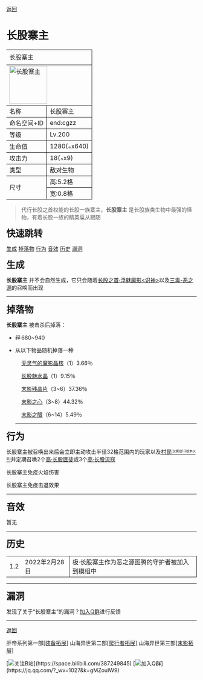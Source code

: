   <a class="back" href="javascript:history.back();">返回</a>

# <span id="jump">长股寨主</span>

   <table width=-2 border="0" cellpadding="0" cellspacing="0" style='width:100%;border-collapse:collapse;table-layout:fixed;'>
   <col width=-2 span="4" style='width:-2;'/>
   <tr height="30" style='height:15.00pt;'>
    <td class="xl65" height="60" width=-2 colspan="4" rowspan="2" style='height:30.00pt;width=-2;border-right:.5pt solid windowtext;border-bottom:.5pt solid windowtext;' x:str>长股寨主</td>
   </tr>
   <tr height="30" style='height:15.00pt;'/>
   <tr height="30" style='height:15.00pt;'>
    <td class="xl67" height="30" colspan="4" style='height:15.00pt;border-right:.5pt solid windowtext;border-bottom:.5pt solid windowtext;' x:str><img title="长股寨主" width="100px" src="https://gitee.com/bluemarkstudio/shanhai/raw/master/end/entity/cgzz.png" ></td></td>
   </tr>
   <tr height="30" style='height:15.00pt;'>
    <td class="xl68" height="30" colspan="2" style='height:15.00pt;border-right:.5pt solid windowtext;border-bottom:.5pt solid windowtext;' x:str>名称</td>
    <td class="xl70" colspan="2" style='border-right:.5pt solid windowtext;border-bottom:.5pt solid windowtext;' x:str>长股寨主</td>
   </tr>
   <tr height="30" style='height:15.00pt;'>
    <td class="xl72" height="30" colspan="2" style='height:15.00pt;border-right:.5pt solid windowtext;border-bottom:.5pt solid windowtext;' x:str>命名空间+ID</td>
    <td class="xl74" colspan="2" style='border-right:.5pt solid windowtext;border-bottom:.5pt solid windowtext;' x:str>end:cgzz</td>
   </tr>
    <tr height="30" style='height:15.00pt;'>
    <td class="xl72" height="30" colspan="2" style='height:15.00pt;border-right:.5pt solid windowtext;border-bottom:.5pt solid windowtext;' x:str>等级</td>
    <td class="xl74" colspan="2" style='border-right:.5pt solid windowtext;border-bottom:.5pt solid windowtext;' x:str>Lv.200</td>
   </tr>
   <tr height="30" style='height:15.00pt;'>
    <td class="xl68" height="30" colspan="2" style='height:15.00pt;border-right:.5pt solid windowtext;border-bottom:.5pt solid windowtext;' x:str>生命值</td>
    <td class="xl70" colspan="2" style='border-right:.5pt solid windowtext;border-bottom:.5pt solid windowtext;' x:str>1280(<img width="9" title="1280点生命值" src="https://gitee.com/bluemarkstudio/shanhai/raw/master/pic/xin.png" >x640)</td>
   </tr>
   <tr height="30" style='height:15.00pt;'>
    <td class="xl72" height="30" colspan="2" style='height:15.00pt;border-right:.5pt solid windowtext;border-bottom:.5pt solid windowtext;' x:str>攻击力</td>
    <td class="xl74" colspan="2" style='border-right:.5pt solid windowtext;border-bottom:.5pt solid windowtext;' x:str>18(<img width="9" title="18点生命值" src="https://gitee.com/bluemarkstudio/shanhai/raw/master/pic/xin.png" >x9)</td>
   </tr>
   <tr height="30" style='height:15.00pt;'>
    <td class="xl68" height="30" colspan="2" style='height:15.00pt;border-right:.5pt solid windowtext;border-bottom:.5pt solid windowtext;' x:str>类型</td>
    <td class="xl70" colspan="2" style='border-right:.5pt solid windowtext;border-bottom:.5pt solid windowtext;' x:str>敌对生物</td>
   </tr>
   <tr height="30" style='height:15.00pt;'>
    <td class="xl72" height="60" colspan="2" rowspan="2" style='height:30.00pt;border-right:.5pt solid windowtext;border-bottom:.5pt solid windowtext;' x:str>尺寸</td>
    <td class="xl74" colspan="2" style='border-right:.5pt solid windowtext;border-bottom:.5pt solid windowtext;' x:str>高:5.2格</td>
   </tr>
   <tr height="30" style='height:15.00pt;'>
    <td class="xl74" colspan="2" style='border-right:.5pt solid windowtext;border-bottom:.5pt solid windowtext;' x:str>宽:0.8格</td>
   </tr>
   <![if supportMisalignedColumns]>
    <tr width="0" style='display:none;'/>
   <![endif]>
  </table>

  
> <span style="background:#ffffff;">代行长股之首权能的长股一族寨主，__长股寨主__ 是长股族类生物中最强的怪物，有着长股一族的精英扈从跟随

<font size=5> __快速跳转__ </font>

[生成](#jump2)  [掉落物](#jump3)    [行为](#jump4)  [音效](#jump5)  [历史](#jump6)  [漏洞](#jump7)

<font size=5><span id="jump2"> __生成__ </span></font>

__长股寨主__ 并不会自然生成，它只会随着[长股之首·浮魅魔影<识神>](浮魅魔影/生物/boss#识神)以及[三毒-恶之源](浮魅魔影/特殊/恶之源)的召唤而出现

***

<font size=5><span id="jump3"> __掉落物__ </span></font>

__长股寨主__ 被击杀后掉落：

* <img width="16" title="经验球" src="https://gitee.com/bluemarkstudio/shanhai/raw/master/pic/Experience_Orb.gif" >680~940

* 从以下物品随机掉落一种
   
   <img width="16" src="https://gitee.com/bluemarkstudio/shanhai/raw/master/pic/items/myjhf.png" >[无灵气的魔影晶核](浮魅魔影/物品/魔影晶核)（1）3.66％

   <img width="16" src="https://gitee.com/bluemarkstudio/shanhai/raw/master/pic/items/mysj.png" >[长股魅水晶](浮魅魔影/物品/长股魅水晶)（1）9.15％

   <img width="16" src="https://gitee.com/bluemarkstudio/shanhai/raw/master/pic/items/mycjp.png" >[末影残晶片](浮魅魔影/物品/末影残晶片)（3~6）37.36％

   <img width="16" src="https://gitee.com/bluemarkstudio/shanhai/raw/master/pic/items/myzx.png" >[末影之心](浮魅魔影/物品/末影之心)（3~8）44.32％

   <img width="16" src="https://static.wikia.nocookie.net/minecraft_zh_gamepedia/images/7/7a/Eye_of_Ender_JE2_BE2.png" >[末影之眼](https://minecraft.fandom.com/zh/wiki/%E6%9C%AB%E5%BD%B1%E4%B9%8B%E7%9C%BC)（6~14）5.49％

   ***

<font size=5><span id="jump4"> __行为__ </span></font>

长股寨主被召唤出来后会立即主动攻击半径32格范围内的玩家以及<u>村民<font size=1><sup>[仅模组1.2版本以前]</u></font></sup>并定期召唤2个[高·长股匪徒](浮魅魔影/生物/长股匪徒)或3个[高·长股流寇](浮魅魔影/生物/长股流寇)

长股寨主免疫火焰伤害

长股寨主免疫击退效果

***

<font size=5><span id="jump5"> __音效__ </span></font>

暂无

***

<font size=5><span id="jump6"> __历史__ </span></font>

 <table width=-2 border="0" cellpadding="0" cellspacing="0" style='width=-2;border-collapse:collapse;table-layout:fixed;'>
   <col width=-2 span="8" style='width=-2;'/>
   <tr height="28" style='height:14.00pt;'>
    <td class="xl65" height="28" width=-2 style='height:14.00pt;width=-2;' x:num>1.2</td>
    <td class="xl66" width=-2 colspan="2" style='width=-2;border-right:.5pt solid windowtext;border-bottom:.5pt solid windowtext;' x:num="44620.">2022年2月28日</td>
    <td class="xl67" width=-2 colspan="5" style='width=-2;border-right:.5pt solid windowtext;border-bottom:.5pt solid windowtext;' x:str>极·长股寨主作为恶之源图腾的守护者被加入到模组中</td>
   </tr>
   <![if supportMisalignedColumns]>
    <tr width="0" style='display:none;'/>
   <![endif]>
  </table>

***

<font size=5><span id="jump7"> __漏洞__ </span></font>

发现了关于“长股寨主”的漏洞？[加入Q群](https://jq.qq.com/?_wv=1027&k=gMZouIW9)进行反馈

***
<a class="back" href="javascript:history.back();">返回</a>


肝帝系列第一部[[装备拓展]](装备拓展)    山海异世第二部[[爬行者拓展]](爬行者拓展)    山海异世第三部[[末影拓展]](末影拓展)



[![关注B站](https://gitee.com/bluemarkstudio/shanhai/raw/master/logo/blbl.png"")](https://space.bilibili.com/387249845)
[![加入Q群](https://gitee.com/bluemarkstudio/shanhai/raw/master/logo/icon-qq1.png"")](https://jq.qq.com/?_wv=1027&k=gMZouIW9)